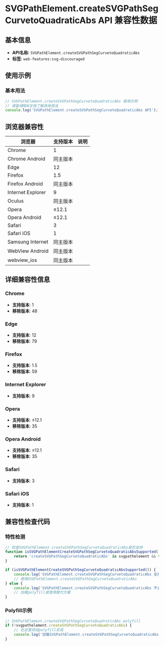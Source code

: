# SVGPathElement.createSVGPathSegCurvetoQuadraticAbs API 兼容性数据

## 基本信息

- **API名称**: `SVGPathElement.createSVGPathSegCurvetoQuadraticAbs`
- **标签**: `web-features:svg-discouraged`

## 使用示例

### 基本用法

```javascript
// SVGPathElement.createSVGPathSegCurvetoQuadraticAbs 使用示例
// 请查阅MDN文档了解具体用法
console.log('SVGPathElement.createSVGPathSegCurvetoQuadraticAbs API');
```

## 浏览器兼容性

| 浏览器 | 支持版本 | 说明 |
|--------|----------|------|
| Chrome | 1 |  |
| Chrome Android | 同主版本 |  |
| Edge | 12 |  |
| Firefox | 1.5 |  |
| Firefox Android | 同主版本 |  |
| Internet Explorer | 9 |  |
| Oculus | 同主版本 |  |
| Opera | ≤12.1 |  |
| Opera Android | ≤12.1 |  |
| Safari | 3 |  |
| Safari iOS | 1 |  |
| Samsung Internet | 同主版本 |  |
| WebView Android | 同主版本 |  |
| webview_ios | 同主版本 |  |

## 详细兼容性信息

### Chrome

- **支持版本**: 1
- **移除版本**: 48

### Edge

- **支持版本**: 12
- **移除版本**: 79

### Firefox

- **支持版本**: 1.5
- **移除版本**: 59

### Internet Explorer

- **支持版本**: 9

### Opera

- **支持版本**: ≤12.1
- **移除版本**: 35

### Opera Android

- **支持版本**: ≤12.1
- **移除版本**: 35

### Safari

- **支持版本**: 3

### Safari iOS

- **支持版本**: 1

## 兼容性检查代码

### 特性检测

```javascript
// 检查SVGPathElement.createSVGPathSegCurvetoQuadraticAbs是否支持
function isSVGPathElementCreateSVGPathSegCurvetoQuadraticAbsSupported() {
    return 'createSVGPathSegCurvetoQuadraticAbs' in svgpathelement && typeof svgpathelement.createSVGPathSegCurvetoQuadraticAbs === 'function';
}

if (isSVGPathElementCreateSVGPathSegCurvetoQuadraticAbsSupported()) {
    console.log('SVGPathElement.createSVGPathSegCurvetoQuadraticAbs 支持');
    // 使用SVGPathElement.createSVGPathSegCurvetoQuadraticAbs
} else {
    console.log('SVGPathElement.createSVGPathSegCurvetoQuadraticAbs 不支持，需要polyfill');
    // 加载polyfill或使用替代方案
}
```

### Polyfill示例

```javascript
// SVGPathElement.createSVGPathSegCurvetoQuadraticAbs polyfill
if (!svgpathelement.createSVGPathSegCurvetoQuadraticAbs) {
    // 在这里添加polyfill实现
    console.log('加载SVGPathElement.createSVGPathSegCurvetoQuadraticAbs polyfill');
}
```

